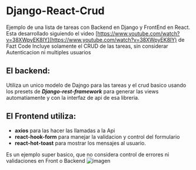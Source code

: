 # Django-React-Crud

Ejemplo de  una lista de tareas con Backend en Django y FrontEnd en React. 
Esta desarrollado siguiendo el video [https://www.youtube.com/watch?v=38XWpyEK8IY](https://www.youtube.com/watch?v=38XWpyEK8IY)  de Fazt Code
Incluye solamente el CRUD de las tareas, sin considerar Autenticacion ni multiples usuarios

## El backend: 
Utiliza un unico modelo de Dajngo para las tareas y el crud basico usando los presets de ***Django-rest-framework***
para generar las views automatiamente y con la interfaz de api de esa libreria.

## El Frontend utiliza:
- **axios** para las hacer las llamadas a la Api
- **react-hook-form** para manejar la validacion y control del formulario
- **react-hot-toast** para mostrar los mensajes al usuario.

 Es un ejemplo super basico, que no considera control de errores ni validaciones en Front o Backend
![imagen](https://github.com/user-attachments/assets/ce2581d8-0321-4380-859e-b4540d7db08d)


